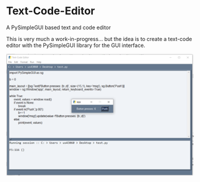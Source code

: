 # Text-Code-Editor
A PySimpleGUI based text and code editor

This is very much a work-in-progress... but the idea is to create a text-code editor with the PySimpleGUI library for the GUI interface.

![](example2.PNG)
